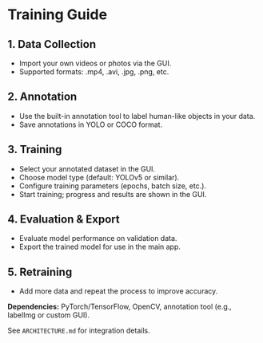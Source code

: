 # Training Guide

## 1. Data Collection
- Import your own videos or photos via the GUI.
- Supported formats: .mp4, .avi, .jpg, .png, etc.

## 2. Annotation
- Use the built-in annotation tool to label human-like objects in your data.
- Save annotations in YOLO or COCO format.

## 3. Training
- Select your annotated dataset in the GUI.
- Choose model type (default: YOLOv5 or similar).
- Configure training parameters (epochs, batch size, etc.).
- Start training; progress and results are shown in the GUI.

## 4. Evaluation & Export
- Evaluate model performance on validation data.
- Export the trained model for use in the main app.

## 5. Retraining
- Add more data and repeat the process to improve accuracy.

**Dependencies:** PyTorch/TensorFlow, OpenCV, annotation tool (e.g., labelImg or custom GUI).

See `ARCHITECTURE.md` for integration details. 